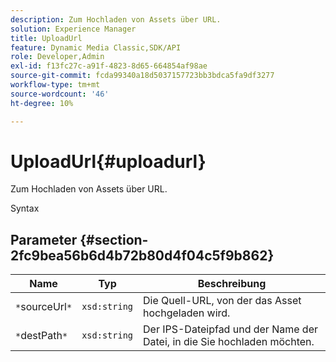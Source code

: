 ```yaml
---
description: Zum Hochladen von Assets über URL.
solution: Experience Manager
title: UploadUrl
feature: Dynamic Media Classic,SDK/API
role: Developer,Admin
exl-id: f13fc27c-a91f-4823-8d65-664854af98ae
source-git-commit: fcda99340a18d5037157723bb3bdca5fa9df3277
workflow-type: tm+mt
source-wordcount: '46'
ht-degree: 10%

---
```


# UploadUrl{#uploadurl}

Zum Hochladen von Assets über URL.

Syntax

## Parameter {#section-2fc9bea56b6d4b72b80d4f04c5f9b862}

| Name | Typ | Beschreibung |
|---|---|---|
| `*`sourceUrl`*` | `xsd:string` | Die Quell-URL, von der das Asset hochgeladen wird. |
| `*`destPath`*` | `xsd:string` | Der IPS-Dateipfad und der Name der Datei, in die Sie hochladen möchten. |
